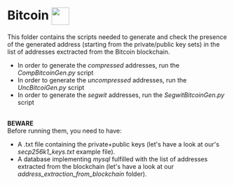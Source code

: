 # Bitcoin <img align="center" src="https://user-images.githubusercontent.com/62447440/177342647-6a567716-55f6-477b-aac8-6ea6c9917ca1.png" width="40" height="40">
This folder contains the scripts needed to generate and check the presence of the generated address (starting from the private/public key sets) in the list of addresses exctracted from the Bitcoin blockchain.
<br>
- In order to generate the *compressed* addresses, run the *CompBitcoinGen.py* script
- In order to generate the *uncompressed* addresses, run the *UncBitcoiGen.py* script
- In order to generate the *segwit* addresses, run the *SegwitBitcoinGen.py* script
<br><br>

**BEWARE**<br>
Before running them, you need to have:
- A .txt file containing the private+public keys (let's have a look at our's *secp256k1_keys.txt* example file).
- A database implementing *mysql* fulfilled with the list of addresses extracted from the blockchain (let's have a look at our *address_extraction_from_blockchain* folder).